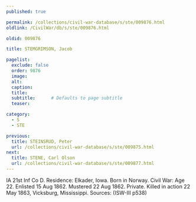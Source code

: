 ```yaml
---
published: true

permalink: /collections/civil-war-database/s/ste/009876.html
oldlink: /CivilWar/db/s/ste/009876.html

oldid: 009876

title: STEMGRIMSON, Jacob

pagelist:
  exclude: false
  order: 9876
  image: 
  alt:
  caption:
  title:
  subtitle:      # Defaults to page subtitle
  teaser:

category: 
  - S 
  - STE

previous:
  title: STEINSRUD, Peter
  url: /collections/civil-war-database/s/ste/009875.html  
next:
  title: STENE, Carl Olson
  url: /collections/civil-war-database/s/ste/009877.html   
---
```

IA 21st Inf Co D. Residence: Elkader, Iowa. Born in Norway. Civil War: Age 22. Enlisted 15 Aug 1862. Mustered 22 Aug 1862. Private. Killed in action 22 May 1863, Vicksburg, Mississippi. Sources: (ISW-III p538)
